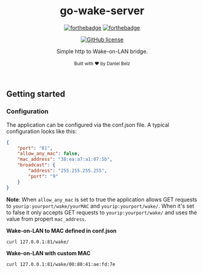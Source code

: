 ﻿﻿﻿<h1 align="center">go-wake-server</h1><div align="center">

[![forthebadge](https://forthebadge.com/images/badges/fuck-it-ship-it.svg)](https://forthebadge.com)
[![forthebadge](https://forthebadge.com/images/badges/made-with-go.svg)](https://forthebadge.com)

[![GitHub license](https://img.shields.io/github/license/LegendaryB/go-wake-server.svg?longCache=true&style=flat-square)](https://github.com/LegendaryB/go-wake-server/blob/master/LICENSE.md)

Simple http to Wake-on-LAN bridge.
<br>
<br>
<sub>Built with ❤︎ by Daniel Belz</sub>
</div><br>

## Getting started

### Configuration
The application can be configured via the conf.json file. A typical configuration looks like this:

```json
{
    "port": "81",
    "allow_any_mac": false,
    "mac_address": "38:ea:a7:a1:07:5b",
    "broadcast": {
        "address": "255.255.255.255",
        "port": "9"
    }
}
```
**Note**: When `allow_any_mac` is set to true the application allows GET requests to `yourip:yourport/wake/yourMAC` and `yourip:yourport/wake/`. 
When it's set to false it only accepts GET requests to `yourip:yourport/wake/` and uses the value from propert `mac_address`.

**Wake-on-LAN to MAC defined in conf.json**

`curl 127.0.0.1:81/wake/`

**Wake-on-LAN with custom MAC**

`curl 127.0.0.1:81/wake/00:80:41:ae:fd:7e`